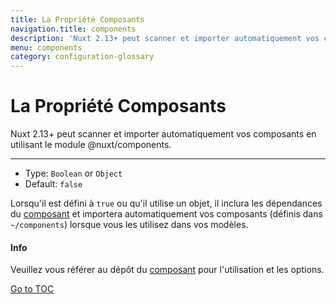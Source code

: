 ```yaml
---
title: La Propriété Composants
navigation.title: components
description: 'Nuxt 2.13+ peut scanner et importer automatiquement vos composants en utilisant le module @nuxt/components'
menu: components
category: configuration-glossary
---
```


# La Propriété Composants

Nuxt 2.13+ peut scanner et importer automatiquement vos composants en utilisant le module @nuxt/components.

---

- Type: `Boolean` or `Object`
- Default: `false`

Lorsqu'il est défini à `true` ou qu'il utilise un objet, il inclura les dépendances du [composant](https://github.com/nuxt/components) et importera automatiquement vos composants (définis dans `~/components`) lorsque vous les utilisez dans vos modèles.

#### Info
Veuillez vous référer au dépôt du [composant](https://github.com/nuxt/components) pour l'utilisation et les options.

<span style='float: footnote;'><a href="../index.html#toc">Go to TOC</a></span>
